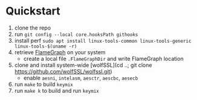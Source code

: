 # Quickstart

1. clone the repo
2. run `git config --local core.hooksPath githooks`
3. install perf `sudo apt install linux-tools-common linux-tools-generic linux-tools-$(uname -r)`
4. retrieve [FlameGraph](https://github.com/brendangregg/FlameGraph) on your system
   - create a local file `.FlameGraphDir` and write FlameGraph location
5. clone and install system-wide [wolfSSL](cd ..; git clone https://github.com/wolfSSL/wolfssl.git)
   - enable `aesni`, `intelasm`, `aesctr`, `aescbc`, `aesecb`
6. run `make` to build `keymix`
7. run `make k` to build and run `keymix`
